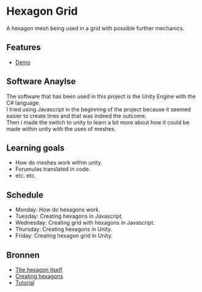 # Hexagon Grid

A hexagon mesh being used in a grid with possible further mechanics.

## Features
- [Demo](www.lucashilgevoord.com/demo/HexagonGrid)

## Software Anaylse 
The software that has been used in this project is the Unity Engine with the C# language.<br>
I tried using Javascript in the beginning of the project because it seemed easier to create lines and that was indeed the outcome.<br>
Then i made the switch to unity to learn a bit more about how it could be made within unity with the uses of meshes.

## Learning goals 
- How do meshes work within unity.
- Forumulas translated in code.
- etc. etc.

## Schedule 
- Monday: How do hexagons work.
- Tuesday: Creating hexagons in Javascript.
- Wednesday: Creating grid with hexagons in Javascript.
- Thursday: Creating hexagons in Unity.
- Friday: Creating hexagon grid in Unity.


## Bronnen
- [The hexagon itself](https://en.wikipedia.org/wiki/Hexagon)
- [Creating hexagons](https://www.redblobgames.com/grids/hexagons/)
- [Tutorial](https://catlikecoding.com/)
